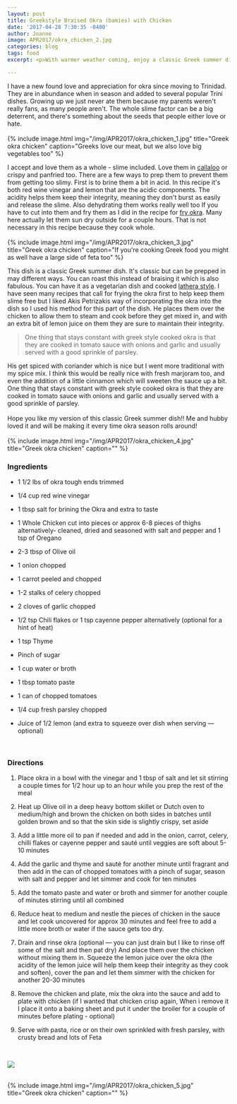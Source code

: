 ```yaml
---
layout: post
title: Greekstyle Braised Okra (bamies) with Chicken
date: '2017-04-28 7:30:35 -0400'
author: Joanne
image: APR2017/okra_chicken_2.jpg
categories: blog
tags: food
excerpt: <p>With warmer weather coming, enjoy a classic Greek summer dish</p>

---
```


I have a new found love and appreciation for okra since moving to Trinidad. They are in abundance when in season and added to several popular Trini dishes. Growing up we just never ate them because my parents weren't really fans, as many people aren't.  The whole slime factor can be a big deterrent, and there's something about the seeds that people either love or hate.  
<br>
{% include image.html
            img="/img/APR2017/okra_chicken_1.jpg"
            title="Greek okra chicken"
            caption="Greeks love our meat, but we also love big vegetables too" %}

I accept and love them as a whole - slime included.  Love them in [callaloo](http://oliveandmango.com/callaloo-soup)  or crispy and panfried too. There are a few ways to prep them to prevent them from getting too slimy.  First is to brine them a bit in acid.  In this recipe it's both red wine vinegar and lemon that are the acidic components. The acidity helps them keep their integrity, meaning they don't burst as easily and release the slime. Also dehydrating them works really well too If you have to cut into them and fry them as I did in the recipe for [fry okra](http://oliveandmango.com/choka).  Many here actually let them sun dry outside for a couple hours. That is not necessary in this recipe because they cook whole.
<br>
<br>
{% include image.html
            img="/img/APR2017/okra_chicken_3.jpg"
            title="Greek okra chicken"
            caption="If you're cooking Greek food you might as well have a large side of feta too" %}

This dish is a classic Greek summer dish.  It's classic but can be prepped in may different ways. You can roast this instead of braising it which is also fabulous. You can have it as a vegetarian dish and cooked [lathera style](http://oliveandmango.com/lathera). I have seen many recipes that call for frying the okra first to help keep them slime free but I liked Akis Petrizakis way of incorporating the okra into the dish so I used his method for this part of the dish. He places them over the chicken to allow them to steam and cook before they get mixed in, and with an extra bit of lemon juice on them they are sure to maintain their integrity.

> One thing that stays constant with greek style cooked okra is that they are cooked in tomato sauce with onions and garlic and usually served with a good sprinkle of parsley.

His get spiced with coriander which is nice but I went more traditional with my spice mix. I think this would be really nice with fresh marjoram too, and even the addition of a little cinnamon which will sweeten the sauce up a bit.  One thing that stays constant with greek style cooked okra is that they are cooked in tomato sauce with onions and garlic and usually served with a good sprinkle of parsley.
<br>
<br>
Hope you like my version of this classic Greek summer dish!! Me and hubby loved it and will be making it every time okra season rolls around!
<br>
<br>
{% include image.html
            img="/img/APR2017/okra_chicken_4.jpg"
            title="Greek okra chicken"
            caption="" %}
<br>

### Ingredients

* 1 1/2 lbs of okra tough ends trimmed

* 1/4 cup red wine vinegar

* 1 tbsp salt for brining the Okra and extra to taste

* 1 Whole Chicken cut into pieces or approx 6-8 pieces of thighs alternatively- cleaned, dried and seasoned with salt and pepper and 1 tsp of Oregano

* 2-3 tbsp of Olive oil

* 1 onion chopped

* 1 carrot peeled and chopped

* 1-2 stalks of celery chopped

* 2 cloves of garlic chopped

* 1/2 tsp Chili flakes or 1 tsp cayenne pepper alternatively (optional for a hint of heat)

* 1 tsp Thyme

* Pinch of sugar

* 1 cup water or broth

* 1 tbsp tomato paste

* 1 can of chopped tomatoes

* 1/4 cup fresh parsley chopped

* Juice of 1/2 lemon (and extra to squeeze over dish when serving &mdash; optional)
<br>


### Directions

1. Place okra in a bowl with the vinegar and 1 tbsp of salt and let sit stirring a couple times for 1/2 hour up to an hour while you prep the rest of the meal

1. Heat up Olive oil in a deep heavy bottom skillet or Dutch oven to medium/high and brown the chicken on both sides in batches until golden brown and so that the skin side is slightly crispy, set aside

1. Add a little more oil to pan if needed and add in the onion, carrot, celery, chilli flakes or cayenne pepper and sauté until veggies are soft about 5-10 minutes

1. Add the garlic and thyme and sauté for another minute until fragrant and then add in the can of chopped tomatoes with a pinch of sugar, season with salt and pepper and let simmer and cook for ten minutes

1. Add the tomato paste and water or broth and simmer for another couple of minutes stirring until all combined

1. Reduce heat to medium and nestle the pieces of chicken in the sauce and let cook uncovered for approx 30 minutes and feel free to add a little more broth or water if the sauce gets too dry.

1. Drain and rinse okra (optional &mdash; you can just drain but I like to rinse off some of the salt and then pat dry)
And place them over the chicken without mixing them in. Squeeze the lemon juice over the okra (the acidity of the lemon juice will help them keep their integrity as they cook and soften), cover the pan and let them simmer with the chicken for another 20-30 minutes

1. Remove the chicken and plate, mix the okra into the sauce and add to  plate with chicken (if I wanted that chicken crisp again, When i remove it I place it onto a baking sheet and put it under the broiler for a couple of minutes before plating - optional)

1. Serve with pasta, rice or on their own sprinkled with fresh parsley, with crusty bread and lots of
Feta


<br>
<p class="apple__news__logo"><a href="https://apple.news/TKVtoVhGUQSuiufA4bqI-gg"><img src="{{ basesite.url }}/img/apple_news.svg" /></a></p>


<br>
{% include image.html
            img="/img/APR2017/okra_chicken_5.jpg"
            title="Greek okra chicken"
            caption="" %}
